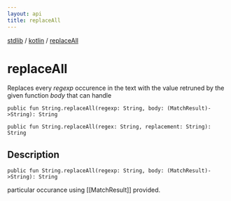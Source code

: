 ```yaml
---
layout: api
title: replaceAll
---
```

[stdlib](../index.md) / [kotlin](index.md) / [replaceAll](replaceAll.md)

# replaceAll
Replaces every *regexp* occurence in the text with the value retruned by the given function *body* that can handle
```
public fun String.replaceAll(regexp: String, body: (MatchResult)->String): String
```

```
public fun String.replaceAll(regex: String, replacement: String): String
```
## Description
```
public fun String.replaceAll(regexp: String, body: (MatchResult)->String): String
```
particular occurance using [[MatchResult]] provided.

